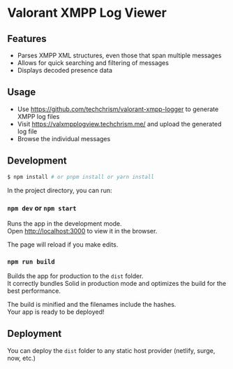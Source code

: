 # Valorant XMPP Log Viewer

## Features

- Parses XMPP XML structures, even those that span multiple messages
- Allows for quick searching and filtering of messages
- Displays decoded presence data

## Usage

- Use <https://github.com/techchrism/valorant-xmpp-logger> to generate XMPP log files
- Visit <https://valxmpplogview.techchrism.me/> and upload the generated log file
- Browse the individual messages

## Development

```bash
$ npm install # or pnpm install or yarn install
```

In the project directory, you can run:

### `npm dev` or `npm start`

Runs the app in the development mode.<br>
Open [http://localhost:3000](http://localhost:3000) to view it in the browser.

The page will reload if you make edits.<br>

### `npm run build`

Builds the app for production to the `dist` folder.<br>
It correctly bundles Solid in production mode and optimizes the build for the best performance.

The build is minified and the filenames include the hashes.<br>
Your app is ready to be deployed!

## Deployment

You can deploy the `dist` folder to any static host provider (netlify, surge, now, etc.)
